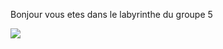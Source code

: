 Bonjour vous etes dans le labyrinthe du groupe 5

<img src="https://assets.codepen.io/6093409/sprocket.svg"/>


